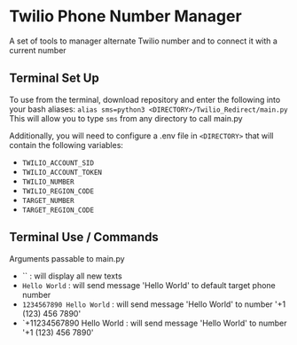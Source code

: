 # Twilio Phone Number Manager

A set of tools to manager alternate Twilio number and to connect it with a current number

## Terminal Set Up

To use from the terminal, download repository and enter the following into your bash
aliases: `alias sms=python3 <DIRECTORY>/Twilio_Redirect/main.py`
This will allow you to type `sms` from any directory to call main.py

Additionally, you will need to configure a .env file in `<DIRECTORY>` that will contain the following variables:
- `TWILIO_ACCOUNT_SID`
- `TWILIO_ACCOUNT_TOKEN`
- `TWILIO_NUMBER`
- `TWILIO_REGION_CODE`
- `TARGET_NUMBER`
- `TARGET_REGION_CODE`


## Terminal Use / Commands

Arguments passable to main.py

- `` : will display all new texts
- `Hello World` : will send message 'Hello World' to default target phone number
- `1234567890 Hello World` : will send message 'Hello World' to number '+1 (123) 456 7890'
- `+11234567890 Hello World : will send message 'Hello World' to number '+1 (123) 456 7890'

